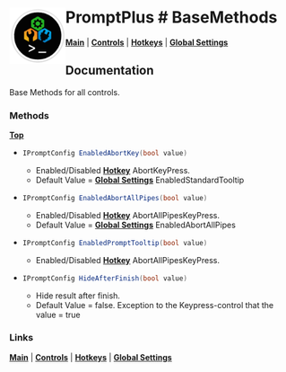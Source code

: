 # <img align="left" width="100" height="100" src="./images/icon.png"> PromptPlus # BaseMethods

[**Main**](index.md#help) | 
[**Controls**](index.md#apis) |
[**Hotkeys**](index.md#hotkeys) |
[**Global Settings**](index.md#global-settings)

## Documentation
Base Methods for all controls.

### Methods
[**Top**](#-promptplus--basemethods)

- ```csharp
  IPromptConfig EnabledAbortKey(bool value)
  ``` 
    - Enabled/Disabled [**Hotkey**](index.md#hotkeys) AbortKeyPress.
	- Default Value = [**Global Settings**](index.md#global-settings) EnabledStandardTooltip

- ```csharp
  IPromptConfig EnabledAbortAllPipes(bool value)
  ``` 
    - Enabled/Disabled [**Hotkey**](index.md#global-settings) AbortAllPipesKeyPress.
	- Default Value = [**Global Settings**](index.md#global-settings) EnabledAbortAllPipes

- ```csharp
  IPromptConfig EnabledPromptTooltip(bool value)
  ``` 
	- Enabled/Disabled [**Hotkey**](index.md#global-settings) AbortAllPipesKeyPress.

- ```csharp
  IPromptConfig HideAfterFinish(bool value)
  ``` 
    - Hide result after finish.
	- Default Value = false. Exception to the Keypress-control that the value = true

### Links
[**Main**](index.md#help) | 
[**Controls**](index.md#apis) |
[**Hotkeys**](index.md#hotkeys) |
[**Global Settings**](index.md#global-settings)



